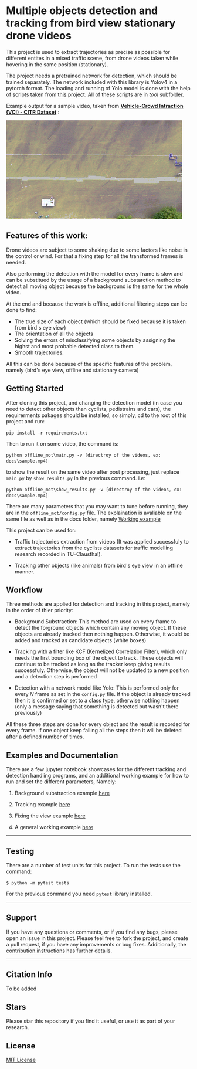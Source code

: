 
Multiple objects detection and tracking from bird view stationary drone videos
=========


This project is used to extract trajectories as precise as possible for different entites in a mixed traffic scene, from drone videos taken while hovering in the same position (stationary).

The project needs a pretrained network for detection, which should be trained separately. The network included with this library is Yolov4 in a pytorch format. The loading and running of Yolo model is done with the help of scripts taken from [this project](https://github.com/Tianxiaomo/pytorch-YOLOv4). All of these scripts are in *tool* subfolder.

Example output for a sample video, taken from [**Vehicle-Crowd Intraction (VCI) - CITR Dataset**](https://github.com/dongfang-steven-yang/vci-dataset-citr) :

![Problem loading the gif!](docs/output.gif)

## Features of this work:

Drone videos are subject to some shaking due to some factors like noise in the control or wind. For that a fixing step for all the transformed frames is needed. 

Also performing the detection with the model for every frame is slow and can be substitued by the usage of a background substarction method to detect all moving object because the background is the same for the whole video.

At the end and because the work is offline, additional filtering steps can be done to find: 

- The true size of each object (which should be fixed because it is taken from bird's eye view)
- The orientation of all the objects
- Solving the errors of misclassifying some objects by assigning the highst and most probable detected class to them. 
- Smooth trajectories.

All this can be done because of the specific features of the problem, namely (bird's eye view, offline and 
stationary camera)

## Getting Started

After cloning this project, and changing the detection model (in case you need to detect other objects than cyclists, pedistrains and cars), the requirerments pakages should be installed, so simply, cd to the root of this project and run:

```
pip install -r requirements.txt
```

Then to run it on some video, the command is:

```
python offline_mot\main.py -v [directroy of the videos, ex: docs\sample.mp4]
```
to show the result on the same video after post processing, just replace `main.py` by `show_results.py` in the previous command. i.e:

```
python offline_mot\show_results.py -v [directroy of the videos, ex: docs\sample.mp4]
```

There are many parameters that you may want to tune before running, they are in the `offline_mot/config.py` file. The explaination is avaliable on the same file as well as in the docs folder, namely [Working example](./docs/A_Working_Example.ipynb)


This project can be used for:

* Traffic trajectories extraction from videos (It was applied successfuly to extract trajectories from the cyclists datasets for traffic modelling research recorded in TU-Clausthal).

* Tracking other objects (like animals) from bird's eye view in an offline manner.


## Workflow

Three methods are applied for detection and tracking in this project, namely in the order of thier priority:

* Background Substraction: This method are used on every frame to detect the forground objects which contain any moving object. If these objects are already tracked then nothing happen. Otherwise, it would be added and tracked as candidate objects (white boxes)

* Tracking with a filter like KCF (Kernelized Correlation Filter), which only needs the first bounding box of the object to track. These objects will continue to be tracked as long as the tracker keep giving results successfuly. Otherwise, the object will not be updated to a new position and a detection step is performed

* Detection with a network model like Yolo: This is performed only for every *N* frame as set in the `config.py` file. If the object is already tracked then it is confirmed or set to a class type, otherwise nothing happen (only a message saying that something is detected but wasn't there previously)

All these three steps are done for every object and the result is recorded for every frame. If one object keep failing all the steps then it will be deleted after a defined number of times.

## Examples and Documentation

There are a few jupyter notebook showcases for the different tracking and detection handling programs, and an additional working example for how to run and set the different parameters, Namely:

1. Background substraction example [here](./docs/Background_Subtraction_Example.ipynb)

2. Tracking example [here](./docs/Tracking_Example.ipynb)

3. Fixing the view example [here](./docs/Fixing_the_view.ipynb)

4. A general working example [here](./docs/A_Working_Example.ipynb)

--------------------

## Testing

There are a number of test units for this project. To run the tests use the command:
```
$ python -m pytest tests
```

For the previous command you need `pytest` library installed.

--------------------

## Support

If you have any questions or comments, or if you find any bugs, please open an issue in this project. Please feel free
to fork the project, and create a pull request, if you have any improvements or bug fixes. 
Additionally, the [contribution instructions](CONTRIBUTING.md) has further details.



--------------------
## Citation Info
To be added

## Stars

Please star this repository if you find it useful, or use it as part of your research.

## License

[MIT License](https://choosealicense.com/licenses/mit/)